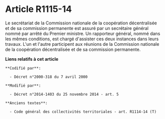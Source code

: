 # Article R1115-14

Le secrétariat de la Commission nationale de la coopération décentralisée et de sa commission permanente est assuré par un
secrétaire général nommé par arrêté du Premier ministre. Un rapporteur général, nommé dans les mêmes conditions, est chargé
d'assister ces deux instances dans leurs travaux. L'un et l'autre participent aux réunions de la Commission nationale de la
coopération décentralisée et de sa commission permanente.

**Liens relatifs à cet article**

	**Codifié par**:

	  - Décret n°2000-318 du 7 avril 2000

	**Modifié par**:

	  - Décret n°2014-1403 du 25 novembre 2014 - art. 5

	**Anciens textes**:

	  - Code général des collectivités territoriales - art. R1114-14 (T)
